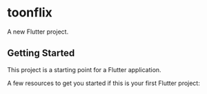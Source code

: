 # toonflix

A new Flutter project.

## Getting Started

This project is a starting point for a Flutter application.

A few resources to get you started if this is your first Flutter project:
